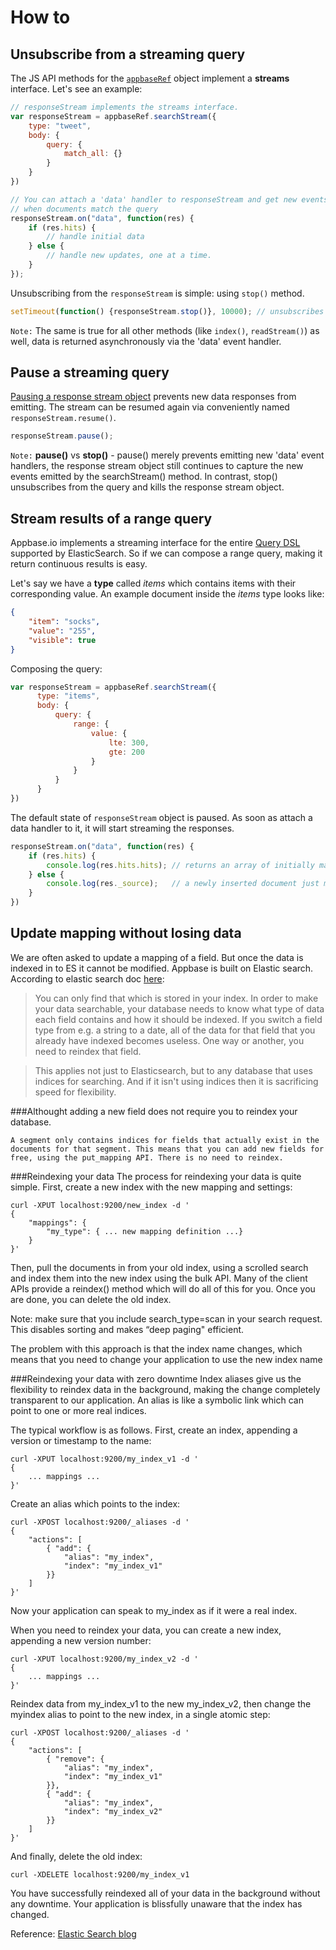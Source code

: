# How to

## Unsubscribe from a streaming query

The JS API methods for the [``appbaseRef``](http://docs.appbase.io/scalr/javascript/api-reference.html#javascript-api-reference-setup-new-appbase) object implement a **streams** interface. Let's see an example:

```js
// responseStream implements the streams interface.
var responseStream = appbaseRef.searchStream({
    type: "tweet",
    body: {
        query: {
            match_all: {}
        }
    }
})

// You can attach a 'data' handler to responseStream and get new events
// when documents match the query
responseStream.on("data", function(res) {
    if (res.hits) { 
        // handle initial data
    } else {
        // handle new updates, one at a time.
    }
});
```

Unsubscribing from the ``responseStream`` is simple: using ``stop()`` method.

```js
setTimeout(function() {responseStream.stop()}, 10000); // unsubscribes after 10s timeout
```

``Note:`` The same is true for all other methods (like ``index()``, ``readStream()``) as well, data is returned asynchronously via the 'data' event handler.

## Pause a streaming query

[Pausing a response stream object](https://nodejs.org/api/stream.html#stream_readable_pause) prevents new data responses from emitting. The stream can be resumed again via conveniently named ``responseStream.resume()``.

```js
responseStream.pause();
```

``Note:`` **pause()** vs **stop()** - pause() merely prevents emitting new 'data' event handlers, the response stream object still continues to capture the new events emitted by the searchStream() method. In contrast, stop() unsubscribes from the query and kills the response stream object.


## Stream results of a range query

Appbase.io implements a streaming interface for the entire [Query DSL](https://www.elastic.co/guide/en/elasticsearch/reference/1.7/query-dsl.html) supported by ElasticSearch. So if we can compose a range query, making it return continuous results is easy.

Let's say we have a **type** called *items* which contains items with their corresponding value. An example document inside the *items* type looks like:

```json
{
    "item": "socks",
    "value": "255",
    "visible": true
}
```

Composing the query:

```js
var responseStream = appbaseRef.searchStream({
      type: "items",
      body: {
          query: {
              range: {
                  value: {
                      lte: 300,
                      gte: 200
                  }
              }
          }
      }
})
```

The default state of ``responseStream`` object is paused. As soon as attach a data handler to it, it will start streaming the responses.

```js
responseStream.on("data", function(res) {
    if (res.hits) {
        console.log(res.hits.hits); // returns an array of initially matching objects
    } else {
        console.log(res._source);   // a newly inserted document just matched the range query 
    }
})
```

## Update mapping without losing data

We are often asked to update a mapping of a field. But once the data is indexed in to ES it cannot be modified. Appbase is built on Elastic search. According to elastic search doc [here](https://www.elastic.co/blog/changing-mapping-with-zero-downtime):

> You can only find that which is stored in your index. In order to make your data searchable, your database needs to know what type of data each field contains and how it should be indexed. If you switch a field type from e.g. a string to a date, all of the data for that field that you already have indexed becomes useless. One way or another, you need to reindex that field.

> This applies not just to Elasticsearch, but to any database that uses indices for searching. And if it isn't using indices then it is sacrificing speed for flexibility.

###Althought adding a new field does not require you to reindex your database.

    A segment only contains indices for fields that actually exist in the documents for that segment. This means that you can add new fields for free, using the put_mapping API. There is no need to reindex.

###Reindexing your data
The process for reindexing your data is quite simple. First, create a new index with the new mapping and settings:

    curl -XPUT localhost:9200/new_index -d '
    {
        "mappings": {
            "my_type": { ... new mapping definition ...}
        }
    }'

Then, pull the documents in from your old index, using a scrolled search and index them into the new index using the bulk API. Many of the client APIs provide a reindex() method which will do all of this for you. Once you are done, you can delete the old index.

Note: make sure that you include search_type=scan in your search request. This disables sorting and makes “deep paging" efficient.

The problem with this approach is that the index name changes, which means that you need to change your application to use the new index name

###Reindexing your data with zero downtime
Index aliases give us the flexibility to reindex data in the background, making the change completely transparent to our application. An alias is like a symbolic link which can point to one or more real indices.

The typical workflow is as follows. First, create an index, appending a version or timestamp to the name:

    curl -XPUT localhost:9200/my_index_v1 -d '
    { 
	    ... mappings ... 
	}'

Create an alias which points to the index:

    curl -XPOST localhost:9200/_aliases -d '
    {
        "actions": [
            { "add": {
                "alias": "my_index",
                "index": "my_index_v1"
            }}
        ]
    }'

Now your application can speak to my_index as if it were a real index.

When you need to reindex your data, you can create a new index, appending a new version number:

    curl -XPUT localhost:9200/my_index_v2 -d '
    { 
	    ... mappings ...
	}'

Reindex data from my_index_v1 to the new my_index_v2, then change the myindex alias to point to the new index, in a single atomic step:

    curl -XPOST localhost:9200/_aliases -d '
    {
        "actions": [
            { "remove": {
                "alias": "my_index",
                "index": "my_index_v1"
            }},
            { "add": {
                "alias": "my_index",
                "index": "my_index_v2"
            }}
        ]
    }'

And finally, delete the old index:

    curl -XDELETE localhost:9200/my_index_v1

You have successfully reindexed all of your data in the background without any downtime. Your application is blissfully unaware that the index has changed.

Reference: [Elastic Search blog](https://www.elastic.co/blog/changing-mapping-with-zero-downtime)
